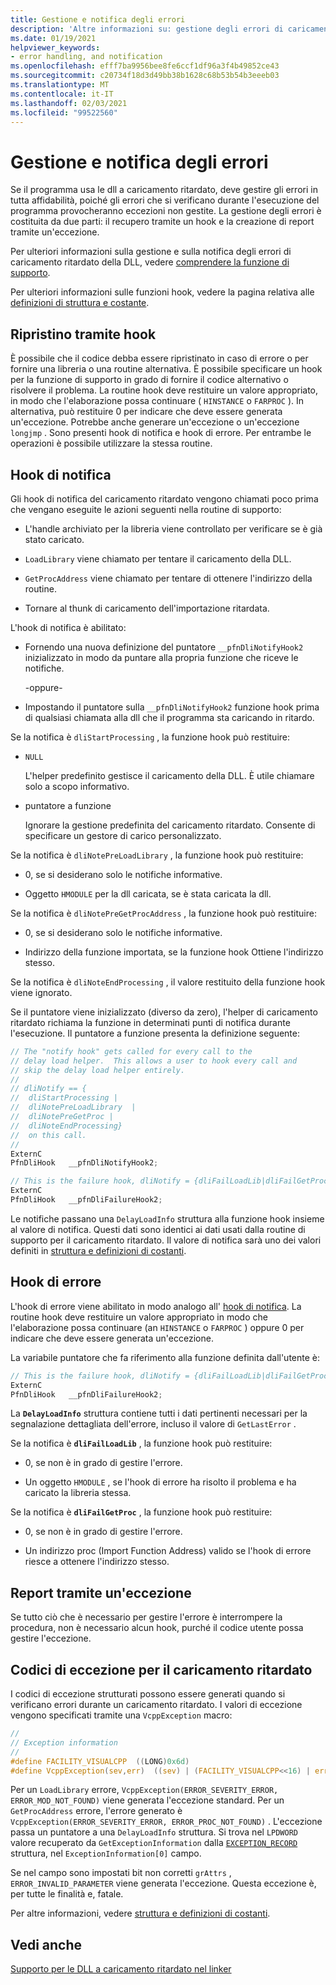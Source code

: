 ```yaml
---
title: Gestione e notifica degli errori
description: 'Altre informazioni su: gestione degli errori di caricamento ritardato DLL e notifica'
ms.date: 01/19/2021
helpviewer_keywords:
- error handling, and notification
ms.openlocfilehash: efff7ba9956bee8fe6ccf1df96a3f4b49852ce43
ms.sourcegitcommit: c20734f18d3d49bb38b1628c68b53b54b3eeeb03
ms.translationtype: MT
ms.contentlocale: it-IT
ms.lasthandoff: 02/03/2021
ms.locfileid: "99522560"
---
```

# <a name="error-handling-and-notification"></a>Gestione e notifica degli errori

Se il programma usa le dll a caricamento ritardato, deve gestire gli errori in tutta affidabilità, poiché gli errori che si verificano durante l'esecuzione del programma provocheranno eccezioni non gestite. La gestione degli errori è costituita da due parti: il recupero tramite un hook e la creazione di report tramite un'eccezione.

Per ulteriori informazioni sulla gestione e sulla notifica degli errori di caricamento ritardato della DLL, vedere [comprendere la funzione di supporto](understanding-the-helper-function.md).

Per ulteriori informazioni sulle funzioni hook, vedere la pagina relativa alle [definizioni di struttura e costante](understanding-the-helper-function.md#structure-and-constant-definitions).

## <a name="recovery-through-a-hook"></a>Ripristino tramite hook

È possibile che il codice debba essere ripristinato in caso di errore o per fornire una libreria o una routine alternativa. È possibile specificare un hook per la funzione di supporto in grado di fornire il codice alternativo o risolvere il problema. La routine hook deve restituire un valore appropriato, in modo che l'elaborazione possa continuare ( `HINSTANCE` o `FARPROC` ). In alternativa, può restituire 0 per indicare che deve essere generata un'eccezione. Potrebbe anche generare un'eccezione o un'eccezione `longjmp` . Sono presenti hook di notifica e hook di errore. Per entrambe le operazioni è possibile utilizzare la stessa routine.

## <a name="notification-hooks"></a><a name="notification-hooks"></a> Hook di notifica

Gli hook di notifica del caricamento ritardato vengono chiamati poco prima che vengano eseguite le azioni seguenti nella routine di supporto:

- L'handle archiviato per la libreria viene controllato per verificare se è già stato caricato.

- `LoadLibrary` viene chiamato per tentare il caricamento della DLL.

- `GetProcAddress` viene chiamato per tentare di ottenere l'indirizzo della routine.

- Tornare al thunk di caricamento dell'importazione ritardata.

L'hook di notifica è abilitato:

- Fornendo una nuova definizione del puntatore `__pfnDliNotifyHook2` inizializzato in modo da puntare alla propria funzione che riceve le notifiche.

   \-oppure-

- Impostando il puntatore sulla `__pfnDliNotifyHook2` funzione hook prima di qualsiasi chiamata alla dll che il programma sta caricando in ritardo.

Se la notifica è `dliStartProcessing` , la funzione hook può restituire:

- `NULL`

   L'helper predefinito gestisce il caricamento della DLL. È utile chiamare solo a scopo informativo.

- puntatore a funzione

   Ignorare la gestione predefinita del caricamento ritardato. Consente di specificare un gestore di carico personalizzato.

Se la notifica è `dliNotePreLoadLibrary` , la funzione hook può restituire:

- 0, se si desiderano solo le notifiche informative.

- Oggetto `HMODULE` per la dll caricata, se è stata caricata la dll.

Se la notifica è `dliNotePreGetProcAddress` , la funzione hook può restituire:

- 0, se si desiderano solo le notifiche informative.

- Indirizzo della funzione importata, se la funzione hook Ottiene l'indirizzo stesso.

Se la notifica è `dliNoteEndProcessing` , il valore restituito della funzione hook viene ignorato.

Se il puntatore viene inizializzato (diverso da zero), l'helper di caricamento ritardato richiama la funzione in determinati punti di notifica durante l'esecuzione. Il puntatore a funzione presenta la definizione seguente:

```C
// The "notify hook" gets called for every call to the
// delay load helper.  This allows a user to hook every call and
// skip the delay load helper entirely.
//
// dliNotify == {
//  dliStartProcessing |
//  dliNotePreLoadLibrary  |
//  dliNotePreGetProc |
//  dliNoteEndProcessing}
//  on this call.
//
ExternC
PfnDliHook   __pfnDliNotifyHook2;

// This is the failure hook, dliNotify = {dliFailLoadLib|dliFailGetProc}
ExternC
PfnDliHook   __pfnDliFailureHook2;
```

Le notifiche passano una `DelayLoadInfo` struttura alla funzione hook insieme al valore di notifica. Questi dati sono identici ai dati usati dalla routine di supporto per il caricamento ritardato. Il valore di notifica sarà uno dei valori definiti in [struttura e definizioni di costanti](understanding-the-helper-function.md#structure-and-constant-definitions).

## <a name="failure-hooks"></a><a name="failure-hooks"></a> Hook di errore

L'hook di errore viene abilitato in modo analogo all' [hook di notifica](#notification-hooks). La routine hook deve restituire un valore appropriato in modo che l'elaborazione possa continuare (an `HINSTANCE` o `FARPROC` ) oppure 0 per indicare che deve essere generata un'eccezione.

La variabile puntatore che fa riferimento alla funzione definita dall'utente è:

```C
// This is the failure hook, dliNotify = {dliFailLoadLib|dliFailGetProc}
ExternC
PfnDliHook   __pfnDliFailureHook2;
```

La **`DelayLoadInfo`** struttura contiene tutti i dati pertinenti necessari per la segnalazione dettagliata dell'errore, incluso il valore di `GetLastError` .

Se la notifica è **`dliFailLoadLib`** , la funzione hook può restituire:

- 0, se non è in grado di gestire l'errore.

- Un oggetto `HMODULE` , se l'hook di errore ha risolto il problema e ha caricato la libreria stessa.

Se la notifica è **`dliFailGetProc`** , la funzione hook può restituire:

- 0, se non è in grado di gestire l'errore.

- Un indirizzo proc (Import Function Address) valido se l'hook di errore riesce a ottenere l'indirizzo stesso.

## <a name="report-by-using-an-exception"></a>Report tramite un'eccezione

Se tutto ciò che è necessario per gestire l'errore è interrompere la procedura, non è necessario alcun hook, purché il codice utente possa gestire l'eccezione.

## <a name="delay-load-exception-codes"></a><a name="delay-load-exception-codes"></a> Codici di eccezione per il caricamento ritardato

I codici di eccezione strutturati possono essere generati quando si verificano errori durante un caricamento ritardato. I valori di eccezione vengono specificati tramite una `VcppException` macro:

```C
//
// Exception information
//
#define FACILITY_VISUALCPP  ((LONG)0x6d)
#define VcppException(sev,err)  ((sev) | (FACILITY_VISUALCPP<<16) | err)
```

Per un `LoadLibrary` errore, `VcppException(ERROR_SEVERITY_ERROR, ERROR_MOD_NOT_FOUND)` viene generata l'eccezione standard. Per un `GetProcAddress` errore, l'errore generato è `VcppException(ERROR_SEVERITY_ERROR, ERROR_PROC_NOT_FOUND)` . L'eccezione passa un puntatore a una `DelayLoadInfo` struttura. Si trova nel `LPDWORD` valore recuperato da `GetExceptionInformation` dalla [`EXCEPTION_RECORD`](/windows/win32/api/winnt/ns-winnt-exception_record) struttura, nel `ExceptionInformation[0]` campo.

Se nel campo sono impostati bit non corretti `grAttrs` , `ERROR_INVALID_PARAMETER` viene generata l'eccezione. Questa eccezione è, per tutte le finalità e, fatale.

Per altre informazioni, vedere [struttura e definizioni di costanti](understanding-the-helper-function.md#structure-and-constant-definitions).

## <a name="see-also"></a>Vedi anche

[Supporto per le DLL a caricamento ritardato nel linker](linker-support-for-delay-loaded-dlls.md)
